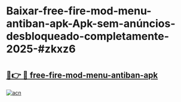 # Baixar-free-fire-mod-menu-antiban-apk-Apk-sem-anúncios-desbloqueado-completamente-2025-#zkxz6

# <h2><a href="https://ainizakaria.my?title=free-fire-mod-menu-antiban-apk&ref=24M">🔗👉 🔴 free-fire-mod-menu-antiban-apk</a></h2>

[![acn](https://github.com/user-attachments/assets/0f9c940e-d8b0-45ae-aac7-cd30a18b3e1c)](https://ainizakaria.my?title=free-fire-mod-menu-antiban-apk&ref=24M)

